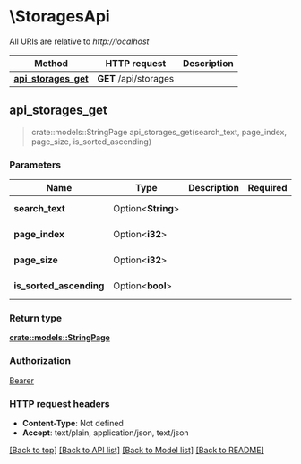 # \StoragesApi

All URIs are relative to *http://localhost*

Method | HTTP request | Description
------------- | ------------- | -------------
[**api_storages_get**](StoragesApi.md#api_storages_get) | **GET** /api/storages | 



## api_storages_get

> crate::models::StringPage api_storages_get(search_text, page_index, page_size, is_sorted_ascending)


### Parameters


Name | Type | Description  | Required | Notes
------------- | ------------- | ------------- | ------------- | -------------
**search_text** | Option<**String**> |  |  |[default to ]
**page_index** | Option<**i32**> |  |  |[default to 0]
**page_size** | Option<**i32**> |  |  |[default to 50]
**is_sorted_ascending** | Option<**bool**> |  |  |[default to true]

### Return type

[**crate::models::StringPage**](StringPage.md)

### Authorization

[Bearer](../README.md#Bearer)

### HTTP request headers

- **Content-Type**: Not defined
- **Accept**: text/plain, application/json, text/json

[[Back to top]](#) [[Back to API list]](../README.md#documentation-for-api-endpoints) [[Back to Model list]](../README.md#documentation-for-models) [[Back to README]](../README.md)

